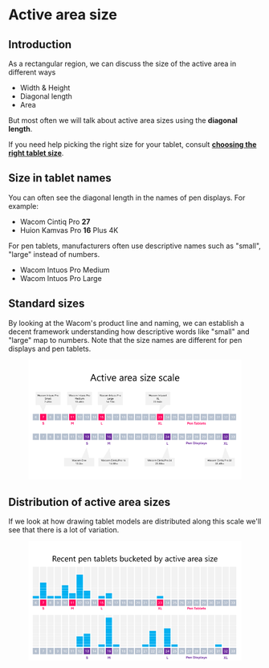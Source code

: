 # Active area size

## Introduction

As a rectangular region, we can discuss the size of the active area in different ways

* Width & Height
* Diagonal length
* Area&#x20;

But most often we will talk about active area sizes using the **diagonal length**.

If you need help picking the right size for your tablet, consult [**choosing the right tablet size**](choosing-the-right-tablet-size.md).

## Size in tablet names

You can often see the diagonal length in the names of pen displays. For example:

* Wacom Cintiq Pro **27**
* Huion Kamvas Pro **16** Plus 4K

For pen tablets, manufacturers often use descriptive names such as "small", "large" instead of numbers.

* Wacom Intuos Pro Medium
* Wacom Intuos Pro Large

## Standard sizes

By looking at the Wacom's product line and naming, we can establish a decent framework understanding how descriptive words like "small" and "large" map to numbers. Note that the size names are different for pen displays and pen tablets.

<figure><img src="../../.gitbook/assets/image (224).png" alt=""><figcaption></figcaption></figure>

## Distribution of active area sizes&#x20;

If we look at how drawing tablet models are distributed along this scale we'll see that there is a lot of variation.

<figure><img src="../../.gitbook/assets/image (51).png" alt=""><figcaption></figcaption></figure>
